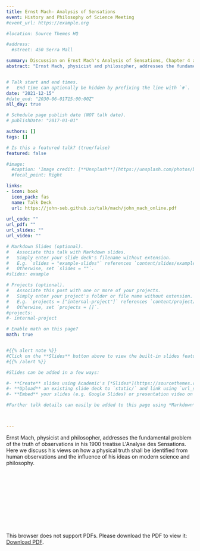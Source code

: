 ```yaml
---
title: Ernst Mach- Analysis of Sensations
event: History and Philosophy of Science Meeting
#event_url: https://example.org

#location: Source Themes HQ

#address:
  #street: 450 Serra Mall

summary: Discussion on Ernst Mach's Analysis of Sensations, Chapter 4 at the [**History and Philosophy of Science Meeting**](https://in.bgu.ac.il/en/loeb/Pages/default.aspx), 15 December 2021.
abstract: "Ernst Mach, physicist and philosopher, addresses the fundamental problem of the truth of observations in his 1900 treatise L'Analyse des Sensations. Here we discuss his views on how a physical truth shall be identified from human observations and the influence of his ideas on modern science and philosophy."


# Talk start and end times.
#   End time can optionally be hidden by prefixing the line with `#`.
date: "2021-12-15"
#date_end: "2030-06-01T15:00:00Z"
all_day: true

# Schedule page publish date (NOT talk date).
# publishDate: "2017-01-01"

authors: []
tags: []

# Is this a featured talk? (true/false)
featured: false

#image:
  #caption: 'Image credit: [**Unsplash**](https://unsplash.com/photos/bzdhc5b3Bxs)'
  #focal_point: Right

links:
- icon: book 
  icon_pack: fas
  name: Talk Deck
  url: https://john-seb.github.io/talk/mach/john_mach_online.pdf
 
url_code: ""
url_pdf: ""
url_slides: ""
url_video: ""

# Markdown Slides (optional).
#   Associate this talk with Markdown slides.
#   Simply enter your slide deck's filename without extension.
#   E.g. `slides = "example-slides"` references `content/slides/example-slides.md`.
#   Otherwise, set `slides = ""`.
#slides: example

# Projects (optional).
#   Associate this post with one or more of your projects.
#   Simply enter your project's folder or file name without extension.
#   E.g. `projects = ["internal-project"]` references `content/project/deep-learning/index.md`.
#   Otherwise, set `projects = []`.
#projects:
#- internal-project

# Enable math on this page?
math: true


#{{% alert note %}}
#Click on the **Slides** button above to view the built-in slides feature.
#{{% /alert %}}

#Slides can be added in a few ways:

#- **Create** slides using Academic's [*Slides*](https://sourcethemes.com/academic/docs/managing-content/#create-slides) feature and link using `slides` parameter in the front matter of the talk file
#- **Upload** an existing slide deck to `static/` and link using `url_slides` parameter in the front matter of the talk file
#- **Embed** your slides (e.g. Google Slides) or presentation video on this page using [shortcodes](https://sourcethemes.com/academic/docs/writing-markdown-latex/).

#Further talk details can easily be added to this page using *Markdown* and $\rm \LaTeX$ math code.



---
```

Ernst Mach, physicist and philosopher, addresses the fundamental problem of the truth of observations in his 1900 treatise L'Analyse des Sensations. Here we discuss his views on how a physical truth shall be identified from human observations and the influence of his ideas on modern science and philosophy.

<object data="https://john-seb.github.io/talk/mach/john_mach_online.pdf" type="application/pdf" width="700px" height="700px">
    <embed src="https://john-seb.github.io/talk/mach/john_mach_online.pdf">
        <p>This browser does not support PDFs. Please download the PDF to view it: <a href="https://john-seb.github.io/talk/mach/john_mach_online.pdf">Download PDF</a>.</p>
    </embed>
</object>